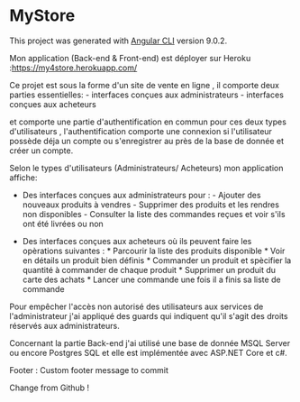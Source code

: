 # MyStore

This project was generated with [Angular CLI](https://github.com/angular/angular-cli) version 9.0.2.

Mon application (Back-end & Front-end) est déployer sur Heroku :https://my4store.herokuapp.com/

Ce projet est sous la forme d'un site de vente en ligne , il comporte deux parties essentielles:
        - interfaces conçues aux administrateurs
        - interfaces conçues aux acheteurs

et comporte une partie d'authentification en commun pour ces deux types d'utilisateurs , l'authentification
comporte une connexion si l'utilisateur possède déja un compte ou s'enregistrer au près de la base de donnée 
et créer un compte.

Selon le types d'utilisateurs (Administrateurs/ Acheteurs) mon application affiche:

* Des interfaces conçues aux administrateurs pour :
            - Ajouter des nouveaux produits à vendres
            - Supprimer des produits et les rendres non disponibles
            - Consulter la liste des commandes reçues et voir s'ils ont été livrées ou non

* Des interfaces conçues aux acheteurs où ils peuvent faire les opèrations suivantes :
            * Parcourir la liste des produits disponible
            * Voir en détails un produit bien définis 
            * Commander un produit et spècifier la quantité à commander de chaque produit
            * Supprimer un produit du carte des achats
            * Lancer une commande une fois il a finis sa liste de commande

Pour empêcher l'accès non autorisé des utilisateurs aux services de l'administrateur j'ai appliqué des guards 
qui indiquent qu'il s'agit des droits réservés aux administrateurs.

Concernant la partie Back-end j'ai utilisé une base de donnée MSQL Server ou encore Postgres SQL et elle est implémentée 
avec ASP.NET Core et c#.



Footer : Custom footer message to commit

Change from Github !
